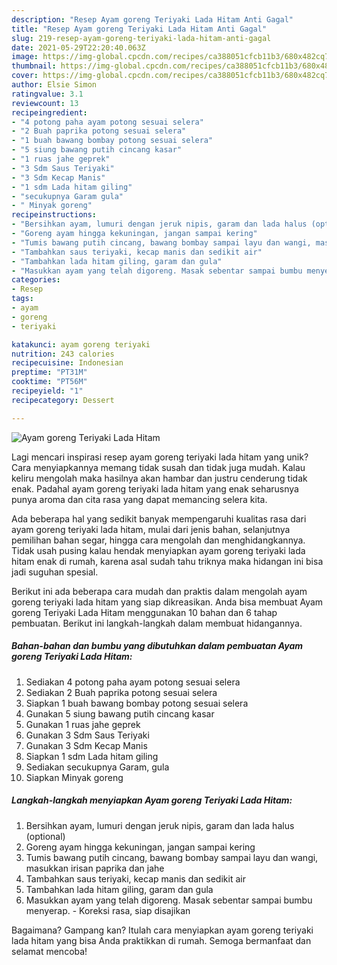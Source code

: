 ```yaml
---
description: "Resep Ayam goreng Teriyaki Lada Hitam Anti Gagal"
title: "Resep Ayam goreng Teriyaki Lada Hitam Anti Gagal"
slug: 219-resep-ayam-goreng-teriyaki-lada-hitam-anti-gagal
date: 2021-05-29T22:20:40.063Z
image: https://img-global.cpcdn.com/recipes/ca388051cfcb11b3/680x482cq70/ayam-goreng-teriyaki-lada-hitam-foto-resep-utama.jpg
thumbnail: https://img-global.cpcdn.com/recipes/ca388051cfcb11b3/680x482cq70/ayam-goreng-teriyaki-lada-hitam-foto-resep-utama.jpg
cover: https://img-global.cpcdn.com/recipes/ca388051cfcb11b3/680x482cq70/ayam-goreng-teriyaki-lada-hitam-foto-resep-utama.jpg
author: Elsie Simon
ratingvalue: 3.1
reviewcount: 13
recipeingredient:
- "4 potong paha ayam potong sesuai selera"
- "2 Buah paprika potong sesuai selera"
- "1 buah bawang bombay potong sesuai selera"
- "5 siung bawang putih cincang kasar"
- "1 ruas jahe geprek"
- "3 Sdm Saus Teriyaki"
- "3 Sdm Kecap Manis"
- "1 sdm Lada hitam giling"
- "secukupnya Garam gula"
- " Minyak goreng"
recipeinstructions:
- "Bersihkan ayam, lumuri dengan jeruk nipis, garam dan lada halus (optional)"
- "Goreng ayam hingga kekuningan, jangan sampai kering"
- "Tumis bawang putih cincang, bawang bombay sampai layu dan wangi, masukkan irisan paprika dan jahe"
- "Tambahkan saus teriyaki, kecap manis dan sedikit air"
- "Tambahkan lada hitam giling, garam dan gula"
- "Masukkan ayam yang telah digoreng. Masak sebentar sampai bumbu menyerap.  Koreksi rasa, siap disajikan"
categories:
- Resep
tags:
- ayam
- goreng
- teriyaki

katakunci: ayam goreng teriyaki 
nutrition: 243 calories
recipecuisine: Indonesian
preptime: "PT31M"
cooktime: "PT56M"
recipeyield: "1"
recipecategory: Dessert

---
```



![Ayam goreng Teriyaki Lada Hitam](https://img-global.cpcdn.com/recipes/ca388051cfcb11b3/680x482cq70/ayam-goreng-teriyaki-lada-hitam-foto-resep-utama.jpg)

Lagi mencari inspirasi resep ayam goreng teriyaki lada hitam yang unik? Cara menyiapkannya memang tidak susah dan tidak juga mudah. Kalau keliru mengolah maka hasilnya akan hambar dan justru cenderung tidak enak. Padahal ayam goreng teriyaki lada hitam yang enak seharusnya punya aroma dan cita rasa yang dapat memancing selera kita.

Ada beberapa hal yang sedikit banyak mempengaruhi kualitas rasa dari ayam goreng teriyaki lada hitam, mulai dari jenis bahan, selanjutnya pemilihan bahan segar, hingga cara mengolah dan menghidangkannya. Tidak usah pusing kalau hendak menyiapkan ayam goreng teriyaki lada hitam enak di rumah, karena asal sudah tahu triknya maka hidangan ini bisa jadi suguhan spesial.




Berikut ini ada beberapa cara mudah dan praktis dalam mengolah ayam goreng teriyaki lada hitam yang siap dikreasikan. Anda bisa membuat Ayam goreng Teriyaki Lada Hitam menggunakan 10 bahan dan 6 tahap pembuatan. Berikut ini langkah-langkah dalam membuat hidangannya.

<!--inarticleads1-->

##### Bahan-bahan dan bumbu yang dibutuhkan dalam pembuatan Ayam goreng Teriyaki Lada Hitam:

1. Sediakan 4 potong paha ayam potong sesuai selera
1. Sediakan 2 Buah paprika potong sesuai selera
1. Siapkan 1 buah bawang bombay potong sesuai selera
1. Gunakan 5 siung bawang putih cincang kasar
1. Gunakan 1 ruas jahe geprek
1. Gunakan 3 Sdm Saus Teriyaki
1. Gunakan 3 Sdm Kecap Manis
1. Siapkan 1 sdm Lada hitam giling
1. Sediakan secukupnya Garam, gula
1. Siapkan  Minyak goreng




<!--inarticleads2-->

##### Langkah-langkah menyiapkan Ayam goreng Teriyaki Lada Hitam:

1. Bersihkan ayam, lumuri dengan jeruk nipis, garam dan lada halus (optional)
1. Goreng ayam hingga kekuningan, jangan sampai kering
1. Tumis bawang putih cincang, bawang bombay sampai layu dan wangi, masukkan irisan paprika dan jahe
1. Tambahkan saus teriyaki, kecap manis dan sedikit air
1. Tambahkan lada hitam giling, garam dan gula
1. Masukkan ayam yang telah digoreng. Masak sebentar sampai bumbu menyerap.  - Koreksi rasa, siap disajikan




Bagaimana? Gampang kan? Itulah cara menyiapkan ayam goreng teriyaki lada hitam yang bisa Anda praktikkan di rumah. Semoga bermanfaat dan selamat mencoba!
